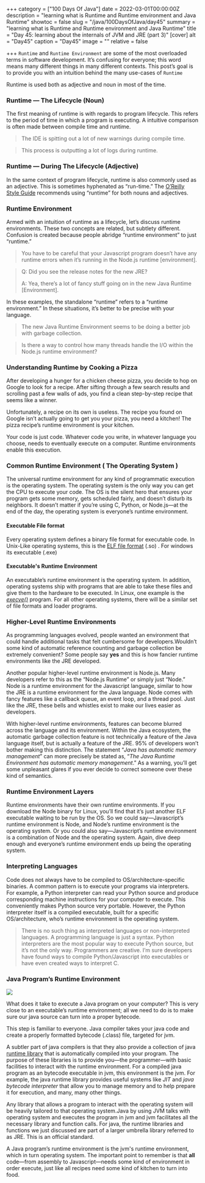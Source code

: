+++
category = ["100 Days Of Java"]
date = 2022-03-01T00:00:00Z
description = "learning what is Runtime and Runtime environment and Java Runtime"
showtoc = false
slug = "/java/100DaysOfJava/day45"
summary = "learning what is Runtime and Runtime environment and Java Runtime"
title = "Day 45: learning about the internals of JVM and JRE (part 3)"
[cover]
alt = "Day45"
caption = "Day45"
image = ""
relative = false

+++
`Runtime` and `Runtime Environment` are some of the most overloaded terms in software development. It’s confusing for everyone; this word means many different things in many different contexts. This post’s goal is to provide you with an intuition behind the many use-cases of `Runtime`

Runtime is used both as adjective and noun in most of the time.

### **Runtime — The Lifecycle (Noun)**

The first meaning of runtime is with regards to program lifecycle. This refers to the period of time in which a program is executing. A intuitive comparison is often made between compile time and runtime.

> The IDE is spitting out a lot of new warnings during compile time.

> This process is outputting a lot of logs during runtime.

### **Runtime — During The Lifecycle (Adjective)**

In the same context of program lifecycle, runtime is also commonly used as an adjective. This is sometimes hyphenated as “run-time.” The [O’Reilly Style Guide](http://oreillymedia.github.io/production-resources/styleguide/#getting_started) recommends using “runtime” for both nouns and adjectives.

### **Runtime Environment**

Armed with an intuition of runtime as a lifecycle, let’s discuss runtime environments. These two concepts are related, but subtlety different. Confusion is created because people abridge “runtime environment” to just “runtime.”

> You have to be careful that your Javascript program doesn’t have any runtime errors when it’s running in the Node.js runtime \[environment\].

> Q: Did you see the release notes for the new JRE?
>
> A: Yea, there’s a lot of fancy stuff going on in the new Java Runtime \[Environment\].

In these examples, the standalone “runtime” refers to a “runtime environment.” In these situations, it’s better to be precise with your language.

> The new Java Runtime Environment seems to be doing a better job with garbage collection.

> Is there a way to control how many threads handle the I/O within the Node.js runtime environment?

### **Understanding Runtime by Cooking a Pizza**

After developing a hunger  for a chicken cheese pizza, you decide to hop on Google to look for a recipe. After sifting through a few search results and scrolling past a few walls of ads, you find a clean step-by-step recipe that seems like a winner.

Unfortunately, a recipe on its own is useless. The recipe you found on Google isn’t actually going to get you your pizza, you need a kitchen! The pizza recipe’s runtime environment is your kitchen.

Your code is just code. Whatever code you write, in whatever language you choose, needs to eventually execute on a computer. Runtime environments enable this execution.

### **Common Runtime Environment ( The Operating System )**

The universal runtime environment for any kind of programmatic execution is the operating system. The operating system is the only way you can get the CPU to execute your code. The OS is the silent hero that ensures your program gets some memory, gets scheduled fairly, and doesn’t disturb its neighbors. It doesn’t matter if you’re using C, Python, or Node.js—at the end of the day, the operating system is everyone’s runtime environment.

#### Executable File format

Every operating system defines a binary file format for executable code. In Unix-Like operating systems, this is the [ELF file format](https://en.wikipedia.org/wiki/Executable_and_Linkable_Format) (.so) . For windows its executable (.exe)

#### Executable's Runtime Environment

An executable’s runtime environment is the operating system. In addition, operating systems ship with programs that are able to take these files and give them to the hardware to be executed. In Linux, one example is the [_execve()_](https://man7.org/linux/man-pages/man2/execve.2.html) program. For all other operating systems, there will be a similar set of file formats and loader programs.

### Higher-Level Runtime Environments

As programming languages evolved, people wanted an environment that could handle additional tasks that felt cumbersome for developers.Wouldn’t some kind of automatic reference counting and garbage collection be extremely convenient? Some people say **yes** and this is how fancier runtime environments like the JRE developed.

Another popular higher-level runtime environment is Node.js. Many developers refer to this as the “Node.js Runtime” or simply just “Node.” Node is a runtime environment for the Javascript language, similar to how the JRE is a runtime environment for the Java language. Node comes with fancy features like a callback queue, an event loop, and a thread pool. Just like the JRE, these bells and whistles exist to make our lives easier as developers.

With higher-level runtime environments, features can become blurred across the language and its environment. Within the Java ecosystem, the automatic garbage collection feature is not technically a feature of the Java language itself, but is actually a feature of the JRE. 95% of developers won’t bother making this distinction. The statement “_Java has automatic memory management_” can more precisely be stated as, “_The Java Runtime Environment has automatic memory management_.” As a warning, you’ll get some unpleasant glares if you ever decide to correct someone over these kind of semantics.

### Runtime Environment Layers

Runtime environments have their own runtime environments. If you download the Node binary for Linux, you’ll find that it’s just another ELF executable waiting to be run by the OS. So we could say—Javascript’s runtime environment is Node, and Node’s runtime environment is the operating system. Or you could also say—Javascript’s runtime environment is a combination of Node and the operating system. Again, dive deep enough and everyone’s runtime environment ends up being the operating system.

### Interpreting Languages

Code does not always have to be compiled to OS/architecture-specific binaries. A common pattern is to execute your programs via interpreters. For example, a Python interpreter can read your Python source and produce corresponding machine instructions for your computer to execute. This conveniently makes Python source very portable. However, the Python interpreter itself is a compiled executable, built for a specific OS/architecture, who’s runtime environment is the operating system.

> There is no such thing as interpreted languages or non-interpreted languages. A programming language is just a syntax. Python interpreters are the most popular way to execute Python source, but it’s not the only way. Programmers are creative. I’m sure developers have found ways to compile Python/Javascript into executables or have even created ways to interpret C.

### Java Program’s Runtime Environment

![](https://www.tutorialandexample.com/wp-content/uploads/2019/11/Difference-between-JDK-JRE-JVM.png)

What does it take to execute a Java program on your computer? This is very close to an executable’s runtime environment; all we need to do is to make sure our java  source can turn into a proper bytecode.

This step is familiar to everyone. Java compiler takes your java code and create a properly formatted bytecode (.class) file, targeted for jvm.

A subtler part of java compilers is that they also provide a collection of java [runtime library](https://en.wikipedia.org/wiki/Runtime_library) that is automatically compiled into your program. The purpose of these libraries is to provide you—the programmer—with basic facilities to interact with the runtime environment. For a compiled java program as an bytecode executable in jvm, this environment is the jvm. For example, the java runtime library provides useful systems like _JIT_ and _java bytecode interpreter_ that allow you to manage memory and to help prepare it for execution, and many, many other things.

Any library that allows a program to interact with the operating system will be heavily tailored to that operating system.Java by using JVM talks with operating system and executes the program in jvm and jvm facilitates all the necessary library and function calls. For java, the runtime libraries and functions we just discussed are part of a larger umbrella library referred to as JRE. This is an official standard.

A Java program’s runtime environment is the jvm's runtime environment,  which in turn operating system. The important point to remember is that **all** code—from assembly to Javascript—needs some kind of environment in order execute, just like all recipes need some kind of kitchen to turn into food.